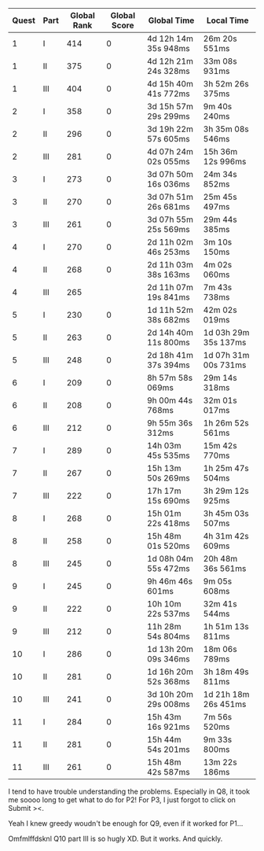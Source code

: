 |Quest|Part|Global Rank|Global Score|Global Time|Local Time|
|---|---|---|---|---|---|
|1|I|414|0|4d 12h 14m 35s 948ms|26m 20s 551ms|
|1|II|375|0|4d 12h 21m 24s 328ms|33m 08s 931ms|
|1|III|404|0|4d 15h 40m 41s 772ms|3h 52m 26s 375ms|
|2|I|358|0|3d 15h 57m 29s 299ms|9m 40s 240ms|
|2|II|296|0|3d 19h 22m 57s 605ms|3h 35m 08s 546ms|
|2|III|281|0|4d 07h 24m 02s 055ms|15h 36m 12s 996ms|
|3|I|273|0|3d 07h 50m 16s 036ms|24m 34s 852ms|
|3|II|270|0|3d 07h 51m 26s 681ms|25m 45s 497ms|
|3|III|261|0|3d 07h 55m 25s 569ms|29m 44s 385ms|
|4|I|270|0|2d 11h 02m 46s 253ms|3m 10s 150ms|
|4|II|268|0|2d 11h 03m 38s 163ms|4m 02s 060ms|
|4|III|265||2d 11h 07m 19s 841ms|7m 43s 738ms|
|5|I|230|0|1d 11h 52m 38s 682ms|42m 02s 019ms|
|5|II|263|0|2d 14h 40m 11s 800ms|1d 03h 29m 35s 137ms|
|5|III|248|0|2d 18h 41m 37s 394ms|1d 07h 31m 00s 731ms|
|6|I|209|0|8h 57m 58s 069ms|29m 14s 318ms|
|6|II|208|0|9h 00m 44s 768ms|32m 01s 017ms|
|6|III|212|0|9h 55m 36s 312ms|1h 26m 52s 561ms|
|7|I|289|0|14h 03m 45s 535ms|15m 42s 770ms|
|7|II|267|0|15h 13m 50s 269ms|1h 25m 47s 504ms|
|7|III|222|0|17h 17m 15s 690ms|3h 29m 12s 925ms|
|8|I|268|0|15h 01m 22s 418ms|3h 45m 03s 507ms|
|8|II|258|0|15h 48m 01s 520ms|4h 31m 42s 609ms|
|8|III|245|0|1d 08h 04m 55s 472ms|20h 48m 36s 561ms|
|9|I|245|0|9h 46m 46s 601ms|9m 05s 608ms|
|9|II|222|0|10h 10m 22s 537ms|32m 41s 544ms|
|9|III|212|0|11h 28m 54s 804ms|1h 51m 13s 811ms|
|10|I|286|0|1d 13h 20m 09s 346ms|18m 06s 789ms|
|10|II|281|0|1d 16h 20m 52s 368ms|3h 18m 49s 811ms|
|10|III|241|0|3d 10h 20m 29s 008ms|1d 21h 18m 26s 451ms|
|11|I|284|0|15h 43m 16s 921ms|7m 56s 520ms|
|11|II|281|0|15h 44m 54s 201ms|9m 33s 800ms|
|11|III|261|0|15h 48m 42s 587ms|13m 22s 186ms|

I tend to have trouble understanding the problems. Especially in Q8, it took me soooo long to get what to do for P2! For P3, I just forgot to click on Submit ><.

Yeah I knew greedy woudn't be enough for Q9, even if it worked for P1...

Omfmlffdsknl Q10 part III is so hugly XD. But it works. And quickly.
